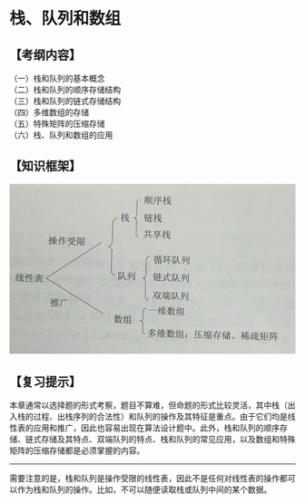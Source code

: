 # 栈、队列和数组

## 【考纲内容】
（一）栈和队列的基本概念  
（二）栈和队列的顺序存储结构  
（三）栈和队列的链式存储结构  
（四）多维数组的存储  
（五）特殊矩阵的压缩存储  
（六）栈、队列和数组的应用  

## 【知识框架】

![](/assets/栈、队列和数组.png)

## 【复习提示】  
  本章通常以选择题的形式考察，题目不算难，但命题的形式比较灵活，其中栈（出入栈的过程、出栈序列的合法性）和队列的操作及其特征是重点。由于它们均是线性表的应用和推广，因此也容易出现在算法设计题中。此外，栈和队列的顺序存储、链式存储及其特点、双端队列的特点、栈和队列的常见应用，以及数组和特殊矩阵的压缩存储都是必须掌握的内容。  

---

需要注意的是，栈和队列是操作受限的线性表，因此不是任何对线性表的操作都可以作为栈和队列的操作。比如，不可以随便读取栈或队列中间的某个数据。  
